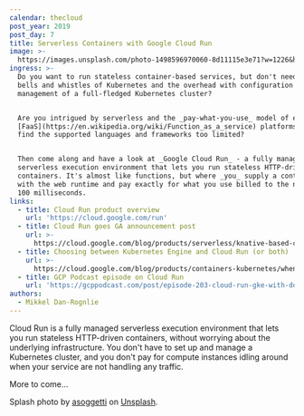 ```yaml
---
calendar: thecloud
post_year: 2019
post_day: 7
title: Serverless Containers with Google Cloud Run
image: >-
  https://images.unsplash.com/photo-1498596970060-8d11115e3e71?w=1226&h=750&fit=crop&crop=edges
ingress: >-
  Do you want to run stateless container-based services, but don't need the
  bells and whistles of Kubernetes and the overhead with configuration and
  management of a full-fledged Kubernetes cluster? 


  Are you intrigued by serverless and the _pay-what-you-use_ model of existing
  [FaaS](https://en.wikipedia.org/wiki/Function_as_a_service) platforms, but
  find the supported languages and frameworks too limited? 


  Then come along and have a look at _Google Cloud Run_ - a fully managed
  serverless execution environment that lets you run stateless HTTP-driven
  containers. It's almost like functions, but where _you_ supply a container
  with the web runtime and pay exactly for what you use billed to the nearest
  100 milliseconds.
links:
  - title: Cloud Run product overview
    url: 'https://cloud.google.com/run'
  - title: Cloud Run goes GA announcement post
    url: >-
      https://cloud.google.com/blog/products/serverless/knative-based-cloud-run-services-are-ga
  - title: Choosing between Kubernetes Engine and Cloud Run (or both)
    url: >-
      https://cloud.google.com/blog/products/containers-kubernetes/when-to-use-google-kubernetes-engine-vs-cloud-run-for-containers
  - title: GCP Podcast episode on Cloud Run
    url: 'https://gcppodcast.com/post/episode-203-cloud-run-gke-with-donna-malayeri/'
authors:
  - Mikkel Dan-Rognlie
---
```

Cloud Run is a fully managed serverless execution environment that lets you run stateless HTTP-driven containers, without worrying about the underlying infrastructure. You don't have to set up and manage a Kubernetes cluster, and you don't pay for compute instances idling around when your service are not handling any traffic.

More to come...

Splash photo by [asoggetti](https://unsplash.com/@asoggetti?utm_source=unsplash&utm_medium=referral&utm_content=creditCopyText) on [Unsplash](https://unsplash.com/?utm_source=unsplash&utm_medium=referral&utm_content=creditCopyText).
